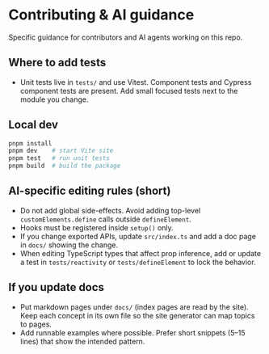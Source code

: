 # Contributing & AI guidance

Specific guidance for contributors and AI agents working on this repo.

## Where to add tests

- Unit tests live in `tests/` and use Vitest. Component tests and Cypress component tests are present. Add small
  focused tests next to the module you change.

## Local dev

```bash
pnpm install
pnpm dev    # start Vite site
pnpm test   # run unit tests
pnpm build  # build the package
```

## AI-specific editing rules (short)

- Do not add global side-effects. Avoid adding top-level `customElements.define` calls outside `defineElement`.
- Hooks must be registered inside `setup()` only.
- If you change exported APIs, update `src/index.ts` and add a doc page in `docs/` showing the change.
- When editing TypeScript types that affect prop inference, add or update a test in `tests/reactivity` or
  `tests/defineElement` to lock the behavior.

## If you update docs

- Put markdown pages under `docs/` (index pages are read by the site). Keep each concept in its own file so the
  site generator can map topics to pages.
- Add runnable examples where possible. Prefer short snippets (5–15 lines) that show the intended pattern.
